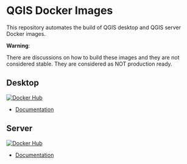 # QGIS Docker Images

This repository automates the build of QGIS desktop and QGIS server Docker images.

**Warning**:

There are discussions on how to build these images and they are not considered stable.
They are considered as NOT production ready.

## Desktop

[![Docker Hub](https://img.shields.io/docker/pulls/qgis/qgis)](https://hub.docker.com/r/qgis/qgis)

- [Documentation](./desktop/README.md)

## Server

[![Docker Hub](https://img.shields.io/docker/pulls/qgis/qgis-server)](https://hub.docker.com/r/qgis/qgis-server)

- [Documentation](./server/README.md)
